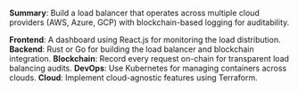 **Summary**: Build a load balancer that operates across multiple cloud providers (AWS, Azure, GCP) with blockchain-based logging for auditability.

**Frontend**: A dashboard using React.js for monitoring the load distribution.
**Backend**: Rust or Go for building the load balancer and blockchain integration.
**Blockchain**: Record every request on-chain for transparent load balancing audits.
**DevOps**: Use Kubernetes for managing containers across clouds.
**Cloud**: Implement cloud-agnostic features using Terraform.